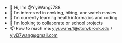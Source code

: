 - 👋 Hi, I’m @YiyiWang7788
- 👀 I’m interested in cooking, hiking, and watch movies
- 🌱 I’m currently learning health informatics and coding 
- 💞️ I’m looking to collaborate on school projects 
- 📫 How to reach me: yiyi.wang.1@stonybrook.edu / yiyi07wang@gmail.com

<!---
YiyiWang7788/YiyiWang7788 is a ✨ special ✨ repository because its `README.md` (this file) appears on your GitHub profile.
You can click the Preview link to take a look at your changes.
--->
